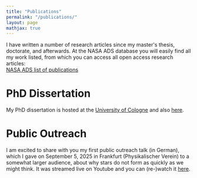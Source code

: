 ```yaml
---
title: "Publications"
permalink: "/publications/"
layout: page
mathjax: true
---
```


I have written a number of research articles since my master's thesis, doctorate, and afterwards. At the NASA ADS database you will easily find all my work listed, from which you can access all open access research articles:  
[NASA ADS list of publications](https://ui.adsabs.harvard.edu/search/fq=%7B!type%3Daqp%20v%3D%24fq_database%7D&fq_database=(database%3Aastronomy%20OR%20database%3Aphysics)&q=%20author%3A"keilmann%2C%20eduard"&sort=date%20desc%2C%20bibcode%20desc&p_=0)  

# PhD Dissertation

My PhD dissertation is hosted at the [University of Cologne](https://kups.ub.uni-koeln.de/78534/) and also [here](assets/Dissertation_Eduard_Keilmann_publ_komp.pdf).

# Public Outreach

I am excited to share with you my first public outreach talk (in German), which I gave on September 5, 2025 in Frankfurt (Physikalischer Verein) to a somewhat larger audience, about why stars do not form as quickly as we might think. It was streamed live on Youtube and you can (re-)watch it [here](https://www.youtube.com/watch?v=lgepIpD3-PE).
